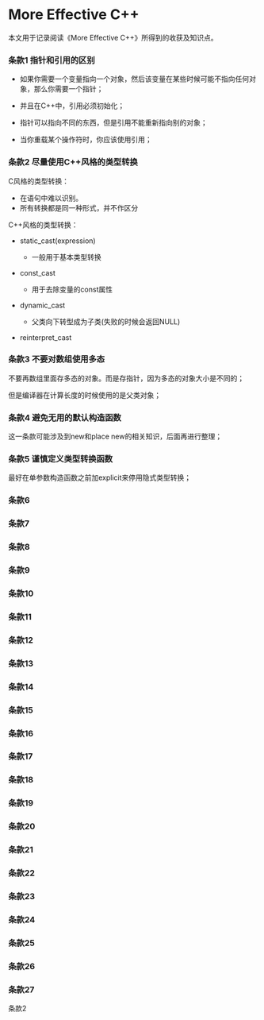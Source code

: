 # More Effective C++

本文用于记录阅读《More Effective C++》所得到的收获及知识点。

### 条款1 指针和引用的区别

- 如果你需要一个变量指向一个对象，然后该变量在某些时候可能不指向任何对象，那么你需要一个指针；

- 并且在C++中，引用必须初始化；

- 指针可以指向不同的东西，但是引用不能重新指向别的对象；

- 当你重载某个操作符时，你应该使用引用；



### 条款2 尽量使用C++风格的类型转换

C风格的类型转换：

- 在语句中难以识别。
- 所有转换都是同一种形式，并不作区分

C++风格的类型转换：

- static_cast<type>(expression)
  - 一般用于基本类型转换

- const_cast<type>
  - 用于去除变量的const属性

- dynamic_cast<type>
  - 父类向下转型成为子类(失败的时候会返回NULL)

- reinterpret_cast<type>





### 条款3 不要对数组使用多态

不要再数组里面存多态的对象。而是存指针，因为多态的对象大小是不同的；

但是编译器在计算长度的时候使用的是父类对象；



### 条款4 避免无用的默认构造函数

这一条款可能涉及到new和place new的相关知识，后面再进行整理；



### 条款5 谨慎定义类型转换函数

最好在单参数构造函数之前加explicit来停用隐式类型转换；







### 条款6



### 条款7



### 条款8



### 条款9



### 条款10



### 条款11



### 条款12



### 条款13



### 条款14



### 条款15



### 条款16



### 条款17



### 条款18



### 条款19



### 条款20



### 条款21



### 条款22



### 条款23



### 条款24



### 条款25



### 条款26



### 条款27



条款2